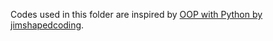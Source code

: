 Codes used in this folder are inspired by 
[OOP with Python by jimshapedcoding](https://www.youtube.com/watch?v=Ej_02ICOIgs).